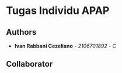 # Tugas Individu APAP

## Authors

* **Ivan Rabbani Cezeliano** - *2106701892* - *C* 

## Collaborator 

